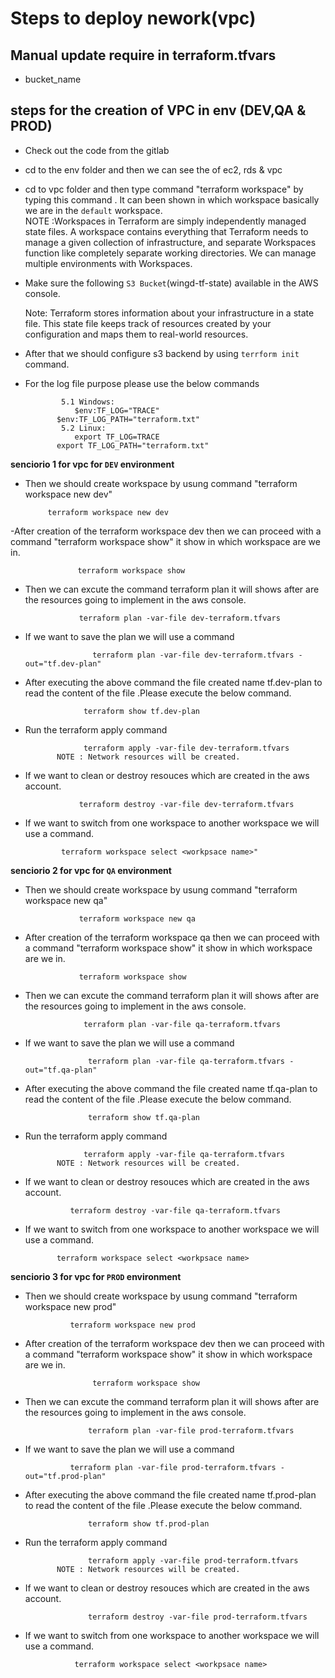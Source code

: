 # Steps to deploy nework(vpc)

## Manual update require in terraform.tfvars

- bucket_name 

## steps for the creation of VPC in env (DEV,QA & PROD)  

- Check out the code from the gitlab       
- cd to the env folder and then we can see the of ec2, rds & vpc 
- cd to vpc folder and then type command "terraform workspace" by typing this command . It can been shown in which workspace basically we are in the `default` workspace.   
       NOTE :Workspaces in Terraform are simply independently managed state files. A workspace contains everything that Terraform needs to manage a given collection of infrastructure, and separate Workspaces function like completely separate working directories. We can manage multiple environments with Workspaces.
- Make sure the following `S3 Bucket`(wingd-tf-state) available in the AWS console.

    Note: Terraform stores information about your infrastructure in a state file. This state file keeps track of resources created by your configuration and maps them to real-world resources.

- After that we should configure s3 backend by using `terrform init` command.
- For the log file purpose please use the below commands

              5.1 Windows:
	             $env:TF_LOG="TRACE"
		     $env:TF_LOG_PATH="terraform.txt" 
	          5.2 Linux:
	             export TF_LOG=TRACE
		     export TF_LOG_PATH="terraform.txt"

**senciorio 1 for vpc for `DEV` environment**

- Then we should create workspace by usung command "terraform workspace new dev"

           terraform workspace new dev

-After creation of the terraform workspace dev then we can proceed with a command "terraform workspace show" it show in which workspace are we in.

                   terraform workspace show
-  Then we can excute the command terraform plan it will shows after are the resources going to implement in the aws console.

                   terraform plan -var-file dev-terraform.tfvars
- If we want to save the plan we will use a command

	                 terraform plan -var-file dev-terraform.tfvars -out="tf.dev-plan"
-  After executing the above command the file created name tf.dev-plan to read the content of the file .Please execute the below command.

	                terraform show tf.dev-plan
- Run the terraform apply command 

                   terraform apply -var-file dev-terraform.tfvars
             NOTE : Network resources will be created. 
-  If we want to clean or destroy resouces which are created in the aws account.

                   terraform destroy -var-file dev-terraform.tfvars
- If we want to switch from one workspace to another workspace we will use a command.

	          terraform workspace select <workpsace name>"
              
**senciorio 2 for vpc for `QA` environment**
- Then we should create workspace by usung command "terraform workspace new qa"

                  terraform workspace new qa
- After creation of the terraform workspace qa then we can proceed with a command "terraform workspace show" it show in which workspace are we in.

                  terraform workspace show
- Then we can excute the command terraform plan it will shows after are the resources going to implement in the aws console.

                   terraform plan -var-file qa-terraform.tfvars
- If we want to save the plan we will use a command

	                terraform plan -var-file qa-terraform.tfvars -out="tf.qa-plan"
- After executing the above command the file created name tf.qa-plan to read the content of the file .Please execute the below command.

	                terraform show tf.qa-plan
- Run the terraform apply command 

                   terraform apply -var-file qa-terraform.tfvars
             NOTE : Network resources will be created. 
- If we want to clean or destroy resouces which are created in the aws account.

                terraform destroy -var-file qa-terraform.tfvars
-  If we want to switch from one workspace to another workspace we will use a command.

	          terraform workspace select <workpsace name>

**senciorio 3 for vpc for `PROD` environment**

- Then we should create workspace by usung command "terraform workspace new prod"

                terraform workspace new prod
                
- After creation of the terraform workspace dev then we can proceed with a command "terraform workspace show" it show in which workspace are we in.

                     terraform workspace show
- Then we can excute the command terraform plan it will shows after are the resources going to implement in the aws console.

                    terraform plan -var-file prod-terraform.tfvars
- If we want to save the plan we will use a command

		        terraform plan -var-file prod-terraform.tfvars -out="tf.prod-plan"
-  After executing the above command the file created name tf.prod-plan to read the content of the file .Please execute the below command.

		             terraform show tf.prod-plan
- Run the terraform apply command 

                    terraform apply -var-file prod-terraform.tfvars
             NOTE : Network resources will be created. 
- If we want to clean or destroy resouces which are created in the aws account.

                    terraform destroy -var-file prod-terraform.tfvars
- If we want to switch from one workspace to another workspace we will use a command.

	             terraform workspace select <workpsace name>
